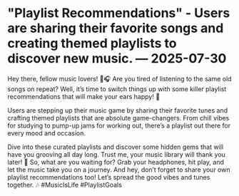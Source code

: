 # "Playlist Recommendations" - Users are sharing their favorite songs and creating themed playlists to discover new music. — 2025-07-30

Hey there, fellow music lovers! 🎵🎧 Are you tired of listening to the same old songs on repeat? Well, it’s time to switch things up with some killer playlist recommendations that will make your ears happy! 🤘

Users are stepping up their music game by sharing their favorite tunes and crafting themed playlists that are absolute game-changers. From chill vibes for studying to pump-up jams for working out, there’s a playlist out there for every mood and occasion.

Dive into these curated playlists and discover some hidden gems that will have you grooving all day long. Trust me, your music library will thank you later! 💫 So, what are you waiting for? Grab your headphones, hit play, and let the music take you on a journey. And hey, don’t forget to share your own playlist recommendations too! Let’s spread the good vibes and tunes together. 🎶 #MusicIsLife #PlaylistGoals